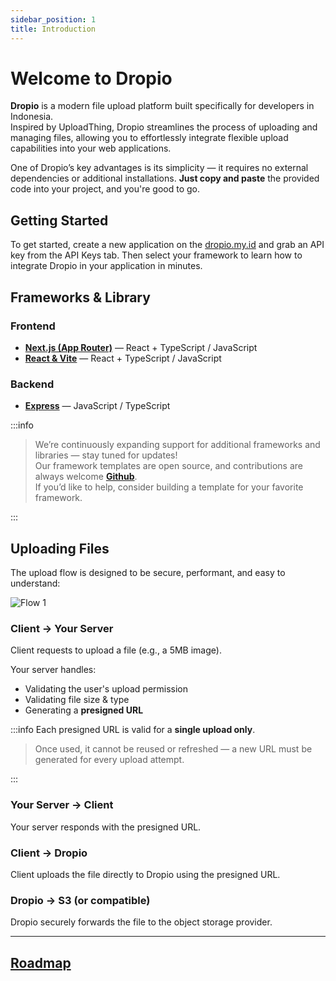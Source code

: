 ```yaml
---
sidebar_position: 1
title: Introduction
---
```


# Welcome to Dropio

**Dropio** is a modern file upload platform built specifically for developers in Indonesia.  
Inspired by UploadThing, Dropio streamlines the process of uploading and managing files, allowing you to effortlessly integrate flexible upload capabilities into your web applications.

One of Dropio’s key advantages is its simplicity — it requires no external dependencies or additional installations. **Just copy and paste** the provided code into your project, and you're good to go.

## Getting Started

To get started, create a new application on the [dropio.my.id](https://www.dropio.my.id) and grab an API key from the API Keys tab. Then select your framework to learn how to integrate Dropio in your application in minutes.

## Frameworks & Library

### Frontend

- **[Next.js (App Router)](/docs/getting-started/frameworks/nextjs-app-router)** — React + TypeScript / JavaScript
- **[React & Vite](/docs/getting-started/frameworks/react-vite)** — React + TypeScript / JavaScript

### Backend

- **[Express](/docs/getting-started/frameworks/express)** — JavaScript / TypeScript

:::info

> We’re continuously expanding support for additional frameworks and libraries — stay tuned for updates!  
> Our framework templates are open source, and contributions are always welcome **[Github](https://github.com/WeebzDev/dropio)**.  
> If you’d like to help, consider building a template for your favorite framework.

:::

## Uploading Files

The upload flow is designed to be secure, performant, and easy to understand:

![Flow 1](/img/flow-diagram-2.png)

### Client → Your Server

Client requests to upload a file (e.g., a 5MB image).

Your server handles:

- Validating the user's upload permission
- Validating file size & type
- Generating a **presigned URL**

:::info Each presigned URL is valid for a **single upload only**.

> Once used, it cannot be reused or refreshed — a new URL must be generated for every upload attempt.

:::

### Your Server → Client

Your server responds with the presigned URL.

### Client → Dropio

Client uploads the file directly to Dropio using the presigned URL.

### Dropio → S3 (or compatible)

Dropio securely forwards the file to the object storage provider.

---

## **[Roadmap](https://trello.com/b/DYM2DNrm/dropio-road-map)**

